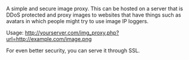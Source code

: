 A simple and secure image proxy. This can be hosted on a server that is DDoS protected and proxy images to websites that have things such as avatars in which people might try to use image IP loggers.

Usage:
http://yourserver.com/img_proxy.php?url=http://example.com/image.png

For even better security, you can serve it through SSL.
